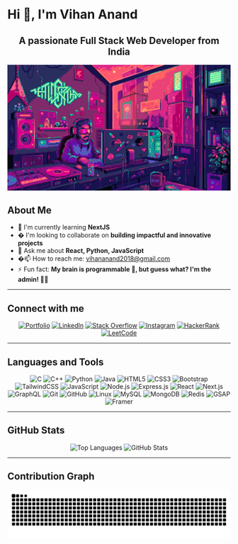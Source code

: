 # Hi 👋, I'm Vihan Anand

<div align="center">

## A passionate Full Stack Web Developer from India

![Demo GIF](img.gif)

</div>

## About Me

- 🌱 I'm currently learning **NextJS**
- � I'm looking to collaborate on **building impactful and innovative projects**
- 💬 Ask me about **React, Python, JavaScript**
- �📫 How to reach me: [vihananand2018@gmail.com](mailto:vihananand2018@gmail.com)
- ⚡ Fun fact: **My brain is programmable 🧠, but guess what? I'm the admin! 👩‍💻**

---

## Connect with me

<div align="center">

[![Portfolio](https://img.shields.io/badge/Portfolio-FF5722?style=for-the-badge&logo=todoist&logoColor=white)](https://personal-portfolio-hazel-five-23.vercel.app/)
[![LinkedIn](https://img.shields.io/badge/LinkedIn-0077B5?style=for-the-badge&logo=linkedin&logoColor=white)](https://www.linkedin.com/in/vihan-anand-5bb36a282)
[![Stack Overflow](https://img.shields.io/badge/Stack_Overflow-FE7A16?style=for-the-badge&logo=stack-overflow&logoColor=white)](https://stackoverflow.com/users/23030521)
[![Instagram](https://img.shields.io/badge/Instagram-E4405F?style=for-the-badge&logo=instagram&logoColor=white)](https://instagram.com/__._.vihan._._)
[![HackerRank](https://img.shields.io/badge/-Hackerrank-2EC866?style=for-the-badge&logo=HackerRank&logoColor=white)](https://www.hackerrank.com/vihananand2018)
[![LeetCode](https://img.shields.io/badge/LeetCode-000000?style=for-the-badge&logo=LeetCode&logoColor=#d16c06)](https://www.leetcode.com/vihan2004)

</div>

---

## Languages and Tools

<div align="center">

![C](https://img.shields.io/badge/C-00599C?style=for-the-badge&logo=c&logoColor=white)
![C++](https://img.shields.io/badge/C%2B%2B-00599C?style=for-the-badge&logo=c%2B%2B&logoColor=white)
![Python](https://img.shields.io/badge/Python-FFD43B?style=for-the-badge&logo=python&logoColor=darkgreen)
![Java](https://img.shields.io/badge/Java-ED8B00?style=for-the-badge&logo=java&logoColor=white)
![HTML5](https://img.shields.io/badge/HTML5-E34F26?style=for-the-badge&logo=html5&logoColor=white)
![CSS3](https://img.shields.io/badge/CSS3-1572B6?style=for-the-badge&logo=css3&logoColor=white)
![Bootstrap](https://img.shields.io/badge/Bootstrap-563D7C?style=for-the-badge&logo=bootstrap&logoColor=white)
![TailwindCSS](https://img.shields.io/badge/Tailwind_CSS-38B2AC?style=for-the-badge&logo=tailwind-css&logoColor=white)
![JavaScript](https://img.shields.io/badge/JavaScript-323330?style=for-the-badge&logo=javascript&logoColor=F7DF1E)
![Node.js](https://img.shields.io/badge/Node.js-339933?style=for-the-badge&logo=nodedotjs&logoColor=white)
![Express.js](https://img.shields.io/badge/Express.js-000000?style=for-the-badge&logo=express&logoColor=white)
![React](https://img.shields.io/badge/React-20232A?style=for-the-badge&logo=react&logoColor=61DAFB)
![Next.js](https://img.shields.io/badge/Next.js-000000?style=for-the-badge&logo=nextdotjs&logoColor=white)
![GraphQL](https://img.shields.io/badge/Graphql-F6009B?style=for-the-badge&logo=graphql&logoColor=white)
![Git](https://img.shields.io/badge/GIT-E44C30?style=for-the-badge&logo=git&logoColor=white)
![GitHub](https://img.shields.io/badge/GitHub-100000?style=for-the-badge&logo=github&logoColor=white)
![Linux](https://img.shields.io/badge/Linux-FCC624?style=for-the-badge&logo=linux&logoColor=black)
![MySQL](https://img.shields.io/badge/MySQL-005C84?style=for-the-badge&logo=mysql&logoColor=white)
![MongoDB](https://img.shields.io/badge/MongoDB-47A248?style=for-the-badge&logo=mongodb&logoColor=white)
![Redis](https://img.shields.io/badge/Redis-FF0000?style=for-the-badge&logo=redis&logoColor=white)
![GSAP](https://img.shields.io/badge/Gsap-61F268?style=for-the-badge&logo=gsap&logoColor=black)
![Framer](https://img.shields.io/badge/Framer-FBF32F?style=for-the-badge&logo=framer&logoColor=black)

</div>

---

## GitHub Stats

<div align="center">

<img src="https://github-readme-stats.vercel.app/api/top-langs?username=Vihananand&show_icons=true&locale=en&layout=compact&theme=dracula&card_width=445&langs_count=8" height="200" alt="Top Languages" />
<img src="https://github-readme-stats.vercel.app/api?username=Vihananand&show_icons=true&locale=en&theme=dracula&hide_border=false" height="200" alt="GitHub Stats" />

</div>

---

## Contribution Graph

<div align="center">

![Snake animation](https://raw.githubusercontent.com/Vihananand/Vihananand/output/snake.svg)

</div>
